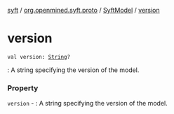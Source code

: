 [syft](../../index.md) / [org.openmined.syft.proto](../index.md) / [SyftModel](index.md) / [version](./version.md)

# version

`val version: `[`String`](https://kotlinlang.org/api/latest/jvm/stdlib/kotlin/-string/index.html)`?`

: A string specifying the version of the model.

### Property

`version` - : A string specifying the version of the model.